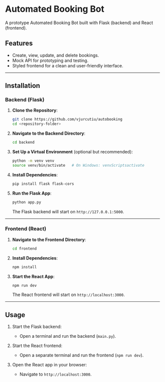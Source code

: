# Automated Booking Bot

A prototype Automated Booking Bot built with Flask (backend) and React (frontend).

## Features

- Create, view, update, and delete bookings.  
- Mock API for prototyping and testing.  
- Styled frontend for a clean and user-friendly interface.  

---

## Installation

### Backend (Flask)

1. **Clone the Repository**:  
   ```bash
   git clone https://github.com/vjurcutiu/autobooking
   cd <repository-folder>
   ```

2. **Navigate to the Backend Directory**:  
   ```bash
   cd backend
   ```

3. **Set Up a Virtual Environment** (optional but recommended):  
   ```bash
   python -m venv venv
   source venv/bin/activate   # On Windows: venvScriptsactivate
   ```

4. **Install Dependencies**:  
   ```bash
   pip install flask flask-cors
   ```

5. **Run the Flask App**:  
   ```bash
   python app.py
   ```

   The Flask backend will start on `http://127.0.0.1:5000`.

---

### Frontend (React)

1. **Navigate to the Frontend Directory**:  
   ```bash
   cd frontend
   ```

2. **Install Dependencies**:  
   ```bash
   npm install
   ```

3. **Start the React App**:  
   ```bash
   npm run dev
   ```

   The React frontend will start on `http://localhost:3000`.

---

## Usage

1. Start the Flask backend:  
   - Open a terminal and run the backend (`main.py`).

2. Start the React frontend:  
   - Open a separate terminal and run the frontend (`npm run dev`).

3. Open the React app in your browser:  
   - Navigate to `http://localhost:3000`.
